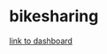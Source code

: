 # bikesharing

[link to dashboard](https://public.tableau.com/app/profile/seo.kyoung.shin/viz/NYCCitibikesAnalysis/NYCStory?publish=yes)
